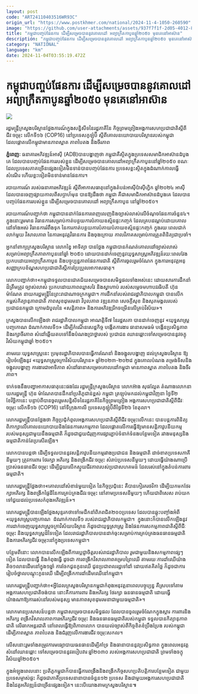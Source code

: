 ```yaml
---
layout: post
code: "ART24110403516WR93C"
origin_url: "https://www.postkhmer.com/national/2024-11-4-1050-260590"
image: "https://github.com/user-attachments/assets/937f7f1f-2d05-4012-8702-dc8a524aa54e"
title: "កម្ពុជា​បញ្ចប់​ផែនការ ដើម្បីសម្រេចបាននូវគោលដៅ អព្យាក្រឹតកាបូនឆ្នាំ២០៥០​ មុនគេនៅអាស៊ាន​"
description: "​​កម្ពុជា​បញ្ចប់​ផែនការ ដើម្បីសម្រេចបាននូវគោលដៅ អព្យាក្រឹតកាបូនឆ្នាំ២០៥០​ មុនគេនៅអាស៊ាន​​"
category: "NATIONAL"
language: "km"
date: 2024-11-04T03:55:19.472Z
---
```


# កម្ពុជា​បញ្ចប់​ផែនការ ដើម្បីសម្រេចបាននូវគោលដៅ អព្យាក្រឹតកាបូនឆ្នាំ២០៥០​ មុនគេនៅអាស៊ាន​

![](https://github.com/user-attachments/assets/26407709-a2f6-45f1-9adb-65fb47ba3636)

រដ្ឋមន្ត្រីក្រសួងបរិស្ថានថ្លែងការណ៍ក្នុងសន្និសីទនៃរដ្ឋភាគីនៃ កិច្ចព្រមព្រៀងអង្គការសហប្រជាជាតិស្តីពីជីវៈចម្រុះ លើកទី១៦ (COP16) នៅប្រទេសកូឡុំប៊ី ស្តីពីគោលនយោបាយបរិស្ថានរបស់កម្ពុជា ដែលផ្តោតលើកម្ពុជាមានភាពស្អាត ភាពបៃតង និងចីរភាព

**ភ្នំពេញៈ​** ធនាគារអភិវឌ្ឍន៍អាស៊ី (ADB)បានបង្ហាញថា កម្ពុជាគឺស្ថិតក្នុងប្រទេសសមាជិកអាស៊ានដំបូងគេ ដែល​បានបញ្ចប់ផែនការរបស់ខ្លួន ដើម្បីសម្រេចបានគោលដៅអព្យាក្រឹតកាបូននៅឆ្នាំ២០៥០ ខណៈ​ដែល​ប្រ​ទេសភាគច្រើនផ្សេងទៀតមិនទាន់បានបញ្ចប់ផែនការ ប្រទេសខ្លះស្ថិតក្នុងដំណាក់កាលធ្វើសំណើរ ហើយខ្លះទៀតមិន​ទាន់​មានផែនការ។

របាយការណ៍ របស់ធនាគារអភិវឌ្ឍន៍ ស្តីពីអាកាសធាតុនៅក្នុងតំបន់អាស៊ីប៉ាស៊ីហ្វិក ឆ្នាំ២០២៤ អាស៊ី ដែល​បានចេញផ្សាយកាលពីសប្តាហ៍មុន បានឱ្យដឹងថា កម្ពុជា គឺជាសមាជិកអាស៊ានដំបូងគេ ដែល​បាន​បញ្ចប់​ផែនការរបស់ខ្លួន ដើម្បីសម្រេចបានគោលដៅ អព្យាក្រឹតកាបូន នៅឆ្នាំ២០៥០។

របាយការណ៍បញ្ជាក់ថា កម្ពុជាបានដាក់ផែនការពេញលេញនិងច្បាស់លាស់លើចំណុចផែនការចំនួន៤។ ក្នុង​នោះរួមមាន វិធាន​ការសម្រាប់កាត់បន្ថយការបំភាយឧស្ម័នផ្ទះកញ្ចក់ ដែល​គ្រប​ដណ្តប់​ដោយ​គោល​ដៅ​ទាំងអស់ វិធានការរំពឹងទុក នៃការកាត់បន្ថយការបំភាយបំភាយខស្ម័នផ្ទះកញ្ចក់ ក្នុងរយៈ​ពេលជាក់លាក់មួយ វិសាលភាព នៃការអនុវត្តវិធានការ និងចុងក្រោយ កាលវិភាគសម្រាប់ការត្រួតពិនិត្យជាប្រចាំ។

អ្នកនាំពាក្យក្រសួងបរិស្ថាន លោកខ្វៃ អាទិត្យា បានថ្លែង កម្ពុជាបានកំណត់គោលដៅច្បាស់លាស់ សម្រាប់​អព្យាក្រឹតភាពកាបូននៅឆ្នាំ ២០៥០ ដោយបានដាក់ចេញនូវយុទ្ធសាស្ត្រអភិវឌ្ឍន៍រយ:ពេលវែង ប្រកប​ដោយ​អព្យាក្រឹតកាបូន និងបច្ចុប្បន្នភាពផែនការជាតិ ស្តីពីការចូលរួមចំណែក ក្នុងការអនុវត្តអនុសញ្ញា​ក្រប​ខ័ណ្ឌ​ស​ហប្រជាជាតិស្តីការប្រែប្រួលអាកាសធាតុ។

លោកបញ្ជាក់ថា៖«កម្ពុជាទទួលបានជោគជ័យសម្រេចបានសមិទ្ធផលទាំងអស់នេះ ដោយ​សារការ​ដឹក​នាំ​ដ៏​ត្រឹម​ត្រូវ ច្បាស់លាស់ ប្រកបដោយភាពឈ្លាសវៃ និងស្វាហាប់ របស់សម្តេចមហាបវរធិបតី ហ៊ុន ម៉ាណែត នាយករដ្ឋមន្រ្តីនៃព្រះរាជាណាចក្រកម្ពុជា។ ការដឹកនាំរបស់រាជរដ្ឋាភិបាលកម្ពុជា បានលើក​កម្ពស់កិ​ត្យានុ​ភាពជាតិ ភាពសុខដុមរមនា វិបុលភាព វឌ្ឍនភាព សេចក្តីសុខ និងសុភមង្គលរបស់ប្រជាជនកម្ពុជា ក្រោម​ដំបូលនៃ «សន្តិភាព» និងការអភិវឌ្ឍរីកចម្រើនលើគ្រប់វិស័យ»។  

ក្រសួងបានលើកឡើងថា រាជរដ្ឋាភិបាលកម្ពុជា អាណត្តិទី៧ នៃរដ្ឋសភា បានដាក់ចេញនូវ «យុទ្ធសាស្ត្រ​បញ្ច​កោណ ដំណាក់កាលទី១» ដើម្បីកំណើនសេដ្ឋកិច្ច បង្កើតការងារ ធានាសមធម៌ បង្កើនប្រសិទ្ធភាព និងរក្សា​ចីរភាព សំដៅឆ្លើយតបទៅនឹងបំណងប្រាថ្នារបស់ ប្រជាជន ឈានឆ្ពោះទៅ​សម្រេចបា​ននូវចក្ខុ​វិស័យ​កម្ពុជា​ឆ្នាំ ២០៥០។ 

តាមរយៈយុទ្ធសាស្ត្រនេះ ប្រមុខរដ្ឋាភិបាលបានធ្វើការណែនាំ និងចង្អុលបង្ហាញ ដល់​ក្រសួង​បរិស្ថាន ឱ្យរៀបចំឡើងនូវ «យុទ្ធសាស្រ្តចក្រាវិស័យបរិស្ថាន» ឆ្នាំ២០២៣-២០២៨ ក្នុងគោលបំណង តម្រង់​ទិស​និងចង្អុលបង្ហាញ ការងារជាអាទិភាព សំដៅធានាសម្រេចគោលដៅកម្ពុជា មានភាពស្អាត ភាពបៃតង និងចីរភាព។ 

ទាក់ទងនឹងបញ្ហាអាកាសធាតុនេះផងដែរ រដ្ឋមន្រ្តីក្រសួងបរិស្ថាន លោកអ៊ាង សុផល្លែត តំណាង​ លោក​នា​យក​រដ្ឋមន្រ្តី ហ៊ុន ម៉ាណែតបានដឹកនាំប្រតិភូជាន់ខ្ពស់ កម្ពុជា ត្រឡប់មក​ដល់កម្ពុជា​វិញនា ថ្ងៃទី២ ខែវិច្ឆិកានេះ បន្ទាប់ពីបានចូលរួមសន្និសីទនៃរដ្ឋភាគីនៃកិច្ចព្រមព្រៀង អង្គការសហប្រជាជាតិស្តីពីជីវៈចម្រុះ លើក​ទី១៦ (COP16) នៅទីក្រុងកាលី ប្រទេសកូឡុំប៊ីពីថ្ងៃទី២៦ ខែតុលា។

លោករដ្ឋមន្រ្តីបានថ្លែងថា កិច្ចប្រជុំកំពូលអង្គការសហប្រជាតិស្តីពីជីវៈចម្រុះលើកនេះ បានបន្តការពិនិត្យ​ពិភា​ក្សាលើគោលនយោបាយនិងផែនការសកម្មភាព ដែលផ្តោតលើការធ្វើឱ្យមានសន្តិភាវូបនីយកម្ម របស់​មនុ​ស្ស​​ជា​មួយនឹងធម្មជាតិ ក៏ដូចជាជួយជំរុញការផ្សារភ្ជាប់ទំនាក់ទំនងបន្ថែមទៀត រវាងមនុស្សនិងធម្មជាតិកាន់​​តែប្រសើរឡើង។

លោកបានបន្តថា ដើម្បីទទួលបាននូវសន្តិភាវូបនីយកម្មរវាងប្រជាជន និងធម្មជាតិ ដាច់ខាតប្រទេសភាគី​នីមួយៗ ត្រូវការពារ ថែរក្សា អភិរក្ស និងពង្រីកជីវៈចម្រុះ សំរាប់ប្រទេសនីមួយៗ ដោយធ្វើយ៉ាងណា​ប្រើ​ប្រាស់ធនធានជីវៈចម្រុះ ដើម្បីជួយលើកស្ទួយជីវភាពរបស់ប្រជាសហគមន៍ ដែលរស់នៅ​ក្នុងតំបន់​ការ​ពារ​ធម្មជាតិ។ 

លោករដ្ឋមន្រ្តីថ្លែងថា៖«គោលដៅសំខាន់មួយទៀត នៃកិច្ចប្រជុំនេះ គឺបានកៀរគរថវិកា ដើម្បីយកមកថែរ​ក្សាអភិរក្ស និងពង្រីកផ្ទៃដីនៃការគ្រប់គ្រងជីវរៈចម្រុះ នៅតាមប្រទេសនីមួយៗ ហើយជាពិសេស រាប់យក​ទៅ​ជួយ​ដល់ប្រទេសកំពុងអភិវឌ្ឍន៍»។

លោករដ្ឋមន្រ្តីបានឡើងថ្លែងសុន្ទរកថាទៅមេដឹកនាំពិភពជិត២០០ប្រទេស ដែលបានឆ្លុះបញ្ចាំងអំពី «យុទ្ធសា​ស្ត្រ​បញ្ចកោណ  ដំណាក់កាលទី១ របស់រាជរដ្ឋាភិបាលកម្ពុជា។  ក្នុងនោះក៏បាន​លើកឡើងនូវ​ការដាក់​ចេញ​យុទ្ធសាស្រ្តចក្រាវិស័យបរិស្ថាន ក៏ដូចជាយុទ្ធសា្រស្រ្ត និងផែនការសកម្មភាពជាតិស្តីពីជីៈចម្រុះ និងយុទ្ធ​សាស្រ្តដ៏ទៃទៀត ដែលរាជរដ្ឋាភិបាលបានដាក់ចុះសម្រាប់ការគ្រប់គ្រងធនធានធម្មជាតិ និងការអភិរក្ស​ជីវៈ​ចម្រុះនៅក្នុងប្រទេសកម្ពុជា។ 

បន្ថែមពីនោះ លោកបានលើកឡើងពីការប្តេជ្ញាចិត្តរបស់រាជរដ្ឋាភិបាល រួមជាមួយនិងសកម្មភាពផ្សេៗទៀត ដែលបានធ្វើ និងកំពុងធ្វើ ដូចជា ការពង្រីកវិសាលភាពគម្របព្រៃឈើ តាមរយៈការដាំឈើយ៉ាង​តិច១លាន​ដើម​​នៅក្នុង១ឆ្នាំ ការចែកជូនកូនឈើ ជូនប្រជាពលរដ្ឋទៅដាំ ដោយឥតគិតថ្លៃ ក៏ដូចជាការរៀបចំ​ថ្នាល​បណ្តុះ​​​កូន​ឈើ ដើម្បីពង្រីកការដាំដើមឈើនៅកម្ពុជា។

លោករដ្ឋមន្រ្តីបញ្ជាក់ថា៖«អ្វីដែលក្រសួងបរិស្ថានកម្ពុជាកំពុងអនុវត្តនាពេលបច្ចុប្បន្ន គឺស្របទៅ​តាមអង្គការ​សហប្រជាតិចង់បាន នោះគឺការការពារ និងអភិរក្ស ថែរក្សា ធនធានធម្មជាតិ ដោយធ្វើយ៉ាងណាឱ្យការ​រស់​នៅ​របស់មនុស្ស មានភាពសុខដុមរមនាជាមួយធម្មជាតិ»។

លោកមានប្រសាសន៍បន្តថា កម្ពុជាសម្រេចបានសមិទ្ធផល ដែលបានចូលរួមចំណែកក្នុងស្តារ ការពារនិង​អ​ភិរក្ស ពង្រីកវិសាលភាពការអភិរក្សជីវៈចម្រុះ និងធនធានធម្មជាតិរបស់កម្ពុជា ទទួលបានកិត្យានុភាពជាតិ លើ​ឆាកអន្តរជាតិ នៅពេលធ្វើឱ្យពិភាពលោក បានយល់ច្បាស់ពីកិច្ចខិតខំប្រឹងប្រែង របស់កម្ពុជា ដើម្បី​ភាព​ស្អាត ភាពបៃតង និងជំរុញលើការងារជីវៈចម្រុះសកល។ 

លើសនោះ​រួមទាំង​តម្រូវ​ការ​មធ្យោ​បាយធ​នធា​ន​ដើម្បី​គាំទ្រ និង​ធានាបាននូវប្រសិទ្ធភាព ក្នុងពេលអនុវត្តសំដៅឈានឆ្ពោះ ទៅសម្រេច​បាន​នូវ​របៀ​បវារៈ​ឆ្នាំ​២០៣០ របស់អង្គការសហប្រជាជាតិ ព្រមទាំងចក្ខុវិស័យឆ្នាំ២០៥០។

ក្នុងអំឡុងពេលនោះ ប្រតិភូកម្ពុជា​ក៏បាន​ធ្វើ​ការ​ពង្រឹង​និង​ពង្រី​កកិច្ច​សហប្រតិ​បត្តិការ​បន្ថែ​មទៀ​ត ជាមួយ​ប្រ​ទេស​ម្ចាស់ផ្ទះ ក៏ដូចជាភាគីប្រទេសនានាបានចំនួន១២ ប្រទេស និង​ជា​មួយ​អង្គ​ការ​សហ​ប្រជា​ជាតិ និង​ដៃ​គូ​អភិវឌ្ឍន៍​​ជាច្រើនផ្សេងទៀត។ នេះបើយោងតាមក្រសួងបរិស្ថាន៕